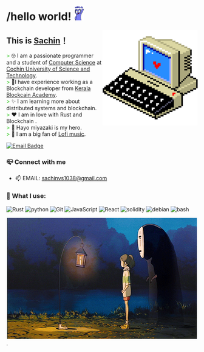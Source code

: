 


# /hello world! </span><img src="res/hello.gif" width="27px"> 

<img align="right" width="250px" src="res/cmp.gif" />

## This is [Sachin](https://github.com/sachin-vs)！<br />
<span style="color:#20C20E;">> </span> 🤓 I am a passionate programmer and a student of [Computer Science](https://en.wikipedia.org/wiki/Computer_science) at [Cochin University of Science and Technology](https://cusat.ac.in/). <br />
<span style="color:#20C20E;">> </span> 🎒I have experience working as a Blockchain developer from [Kerala Blockcain Academy](https://kba.ai/).<br/>
<span style="color:#20C20E;">> </span> ✨ I am learning more about distributed systems and blockchain.<br />
<span style="color:#20C20E;">> </span> ❤️ I am in love with Rust and Blockchain .<br />
<span style="color:#20C20E;">> </span> 🎨 Hayo miyazaki is my hero.<br />
<span style="color:#20C20E;">> </span> 🎤 I am a big fan of [Lofi music](https://www.youtube.com/c/LofiGirl).<br />


[![Email Badge](https://img.shields.io/badge/-GMAIL-D14836?style=for-the-badge&logo=gmail&logoColor=white)](mailto:sachinvs1038@gmail.com)





### 📪 Connect with me
- 📫 EMAIL: sachinvs1038@gmail.com


### 🌱 What I use: 
![Rust](https://img.shields.io/badge/Rust-000000?style=for-the-badge&logo=rust&logoColor=white)
![python](https://img.shields.io/badge/python-000000?style=for-the-badge&logo=python&logoColor=white)
![Git](https://img.shields.io/badge/Git-000000?style=for-the-badge&logo=git&logoColor=white)
![JavaScript](https://img.shields.io/badge/JavaScript-ff0000?style=for-the-badge&logo=javascript&logoColor=white)
![React](https://img.shields.io/badge/React-ff0000?style=for-the-badge&logo=react&logoColor=white)
![solidity](https://img.shields.io/badge/solidity-000000?style=for-the-badge&logo=solidity&logoColor=white)
![debian](https://img.shields.io/badge/debian-000000?style=for-the-badge&logo=debian&logoColor=white)
![bash](https://img.shields.io/badge/bash-000000?style=for-the-badge&logo=bash&logoColor=white)


<div style="text-align:center"><img src="res/anime.gif" /></div>.


